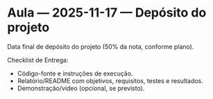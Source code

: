# Aula — 2025-11-17 — Depósito do projeto

Data final de depósito do projeto (50% da nota, conforme plano).

Checklist de Entrega:
- Código-fonte e instruções de execução.
- Relatório/README com objetivos, requisitos, testes e resultados.
- Demonstração/vídeo (opcional, se previsto).


